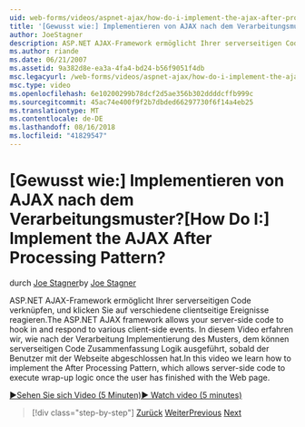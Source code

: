 ```yaml
---
uid: web-forms/videos/aspnet-ajax/how-do-i-implement-the-ajax-after-processing-pattern
title: '[Gewusst wie:] Implementieren von AJAX nach dem Verarbeitungsmuster? | Microsoft-Dokumentation'
author: JoeStagner
description: ASP.NET AJAX-Framework ermöglicht Ihrer serverseitigen Code verknüpfen, und klicken Sie auf verschiedene clientseitige Ereignisse reagieren. In diesem Video erfahren wir, wie die Aft implementieren...
ms.author: riande
ms.date: 06/21/2007
ms.assetid: 9a382d8e-ea3a-4fa4-bd24-b56f9051f4db
msc.legacyurl: /web-forms/videos/aspnet-ajax/how-do-i-implement-the-ajax-after-processing-pattern
msc.type: video
ms.openlocfilehash: 6e10200299b78dcf2d5ae356b302ddddcffb999c
ms.sourcegitcommit: 45ac74e400f9f2b7dbded66297730f6f14a4eb25
ms.translationtype: MT
ms.contentlocale: de-DE
ms.lasthandoff: 08/16/2018
ms.locfileid: "41829547"
---
```

<a name="how-do-i-implement-the-ajax-after-processing-pattern"></a><span data-ttu-id="af335-105">[Gewusst wie:] Implementieren von AJAX nach dem Verarbeitungsmuster?</span><span class="sxs-lookup"><span data-stu-id="af335-105">[How Do I:] Implement the AJAX After Processing Pattern?</span></span>
====================
<span data-ttu-id="af335-106">durch [Joe Stagner](https://github.com/JoeStagner)</span><span class="sxs-lookup"><span data-stu-id="af335-106">by [Joe Stagner](https://github.com/JoeStagner)</span></span>

<span data-ttu-id="af335-107">ASP.NET AJAX-Framework ermöglicht Ihrer serverseitigen Code verknüpfen, und klicken Sie auf verschiedene clientseitige Ereignisse reagieren.</span><span class="sxs-lookup"><span data-stu-id="af335-107">The ASP.NET AJAX framework allows your server-side code to hook in and respond to various client-side events.</span></span> <span data-ttu-id="af335-108">In diesem Video erfahren wir, wie nach der Verarbeitung Implementierung des Musters, dem können serverseitigen Code Zusammenfassung Logik ausgeführt, sobald der Benutzer mit der Webseite abgeschlossen hat.</span><span class="sxs-lookup"><span data-stu-id="af335-108">In this video we learn how to implement the After Processing Pattern, which allows server-side code to execute wrap-up logic once the user has finished with the Web page.</span></span>

[<span data-ttu-id="af335-109">&#9654;Sehen Sie sich Video (5 Minuten)</span><span class="sxs-lookup"><span data-stu-id="af335-109">&#9654; Watch video (5 minutes)</span></span>](https://channel9.msdn.com/Blogs/ASP-NET-Site-Videos/how-do-i-implement-the-ajax-after-processing-pattern)

> [!div class="step-by-step"]
> <span data-ttu-id="af335-110">[Zurück](how-do-i-use-the-aspnet-ajax-history-control.md)
> [Weiter](how-do-i-update-multiple-regions-of-a-page-with-aspnet-ajax.md)</span><span class="sxs-lookup"><span data-stu-id="af335-110">[Previous](how-do-i-use-the-aspnet-ajax-history-control.md)
[Next](how-do-i-update-multiple-regions-of-a-page-with-aspnet-ajax.md)</span></span>
